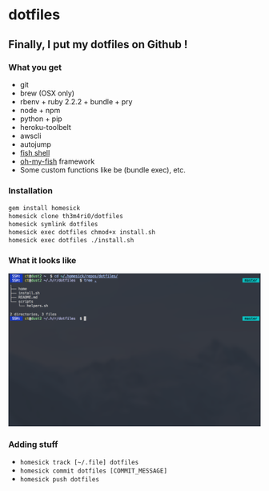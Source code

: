 # dotfiles
## Finally, I put my dotfiles on Github !

### What you get
- git
- brew (OSX only)
- rbenv + ruby 2.2.2 + bundle + pry
- node + npm
- python + pip
- heroku-toolbelt
- awscli
- autojump
- [fish shell](http://fishshell.com/)
- [oh-my-fish](//github.com/oh-my-fish/oh-my-fish) framework
- Some custom functions like be (bundle exec), etc.

### Installation
```
gem install homesick
homesick clone th3m4ri0/dotfiles
homesick symlink dotfiles
homesick exec dotfiles chmod+x install.sh
homesick exec dotfiles ./install.sh
```

### What it looks like
![Screenshot](images/screenshot.png)

### Adding stuff
- ```homesick track [~/.file] dotfiles```
- ```homesick commit dotfiles [COMMIT_MESSAGE]```
- ```homesick push dotfiles```
